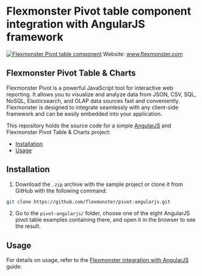 # Flexmonster Pivot table component integration with AngularJS framework
[![Flexmonster Pivot table component](https://www.flexmonster.com/fm_uploads/2020/06/GitHub_fm.png)](http://flexmonster.com)
Website: www.flexmonster.com

## Flexmonster Pivot Table & Charts

Flexmonster Pivot is a powerful JavaScript tool for interactive web reporting. It allows you to visualize and analyze data from JSON, CSV, SQL, NoSQL, Elasticsearch, and OLAP data sources fast and conveniently. Flexmonster is designed to integrate seamlessly with any client-side framework and can be easily embedded into your application.

This repository holds the source code for a simple [AngularJS](https://angularjs.org/) and Flexmonster Pivot Table & Charts project:

- [Installation](#installation)
- [Usage](#usage)

## Installation

1. Download the `.zip` archive with the sample project or clone it from GitHub with the following command:

```bash
git clone https://github.com/flexmonster/pivot-angularjs.git
```

2. Go to the `pivot-angularjs/` folder, choose one of the eight AngularJS pivot table examples containing there, and open it in the browser to see the result.

## Usage

For details on usage, refer to the [Flexmonster integration with AngularJS](https://www.flexmonster.com/doc/integration-with-angularjs/) guide.
